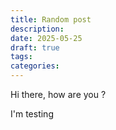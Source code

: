 ```yaml
---
title: Random post
description: 
date: 2025-05-25
draft: true
tags: 
categories:
---
```


Hi there, how are you ?

I'm testing